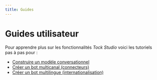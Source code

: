 ```yaml
---
title: Guides
---
```


# Guides utilisateur

Pour apprendre plus sur les fonctionnalités _Tock Studio_ voici les tutoriels pas à pas pour : 

* [Construire un modèle conversationnel](../user/guides/build-model.md)
* [Créer un bot multicanal (connecteurs)](../user/guides/canaux.md)
* [Créer un bot multilingue (internationalisation)](../user/guides/i18n.md)
